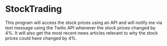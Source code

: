 # StockTrading
This program will access the stock prices using an API and will notify me via text message using the Twilio API whenever the stock prices changed by 4%. It will also get the most recent news articles relevant to why the stock prices could have changed by 4%.
